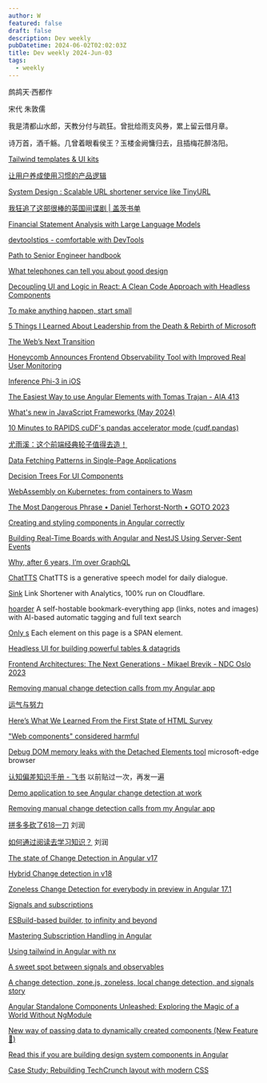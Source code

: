 ```yaml
---
author: W
featured: false
draft: false
description: Dev weekly
pubDatetime: 2024-06-02T02:02:03Z
title: Dev weekly 2024-Jun-03
tags:
  - weekly
---
```


鹧鸪天·西都作

宋代 朱敦儒

我是清都山水郎，天教分付与疏狂。曾批给雨支风券，累上留云借月章。

诗万首，酒千觞。几曾着眼看侯王？玉楼金阙慵归去，且插梅花醉洛阳。

[Tailwind templates & UI kits](https://www.tailwindawesome.com/)

[让用户养成使用习惯的产品逻辑](https://www.zcool.com.cn/work/ZNjczMDA1NzY=.html)

[System Design : Scalable URL shortener service like TinyURL](https://medium.com/@sandeep4.verma/system-design-scalable-url-shortener-service-like-tinyurl-106f30f23a82)

[我狂追了这部很棒的英国间谍剧 | 盖茨书单](https://mp.weixin.qq.com/s/ibi2JAMiO4KNLsYzRpQ2zw)

[Financial Statement Analysis with Large Language Models](https://news.ycombinator.com/item?id=40468518)

[devtoolstips - comfortable with DevTools](https://devtoolstips.org)

[Path to Senior Engineer handbook](https://github.com/jordan-cutler/path-to-senior-engineer-handbook)

[What telephones can tell you about good design](https://uxdesign.cc/what-telephones-can-tell-you-about-good-design-6c24885ca7e9)

[Decoupling UI and Logic in React: A Clean Code Approach with Headless Components](https://itnext.io/decoupling-ui-and-logic-in-react-a-clean-code-approach-with-headless-components-82e46b5820c)

[To make anything happen, start small](https://blog.rescuetime.com/to-make-anything-happen-start-small/)

[5 Things I Learned About Leadership from the Death & Rebirth of Microsoft](https://dareobasanjo.medium.com/5-things-i-learned-about-leadership-from-the-death-rebirth-of-microsoft-3eaf42567061)

[The Web’s Next Transition](https://www.epicweb.dev/the-webs-next-transition)

[Honeycomb Announces Frontend Observability Tool with Improved Real User Monitoring](https://www.infoq.com/news/2024/05/honeycomb-frontend-observability/)

[Inference Phi-3 in iOS](https://github.com/microsoft/Phi-3CookBook/blob/main/md/03.Inference/iOS_Inference.md)

[The Easiest Way to use Angular Elements with Tomas Trajan - AIA 413](https://www.spreaker.com/episode/the-easiest-way-to-use-angular-elements-with-tomas-trajan-aia-413--59958446)

[What's new in JavaScript Frameworks (May 2024)](https://developer.chrome.com/blog/frameworks-may-2024)

[10 Minutes to RAPIDS cuDF's pandas accelerator mode (cudf.pandas)](https://colab.research.google.com/drive/12tCzP94zFG2BRduACucn5Q_OcX1TUKY3?s=09)

[尤雨溪：这个前端经典轮子值得去造！](https://mp.weixin.qq.com/s/7jK2YFFwTKxGv80ddE_Frw)

[Data Fetching Patterns in Single-Page Applications](https://martinfowler.com/articles/data-fetch-spa.html)

[Decision Trees For UI Components](https://www.smashingmagazine.com/2024/05/decision-trees-ui-components/)

[WebAssembly on Kubernetes: from containers to Wasm](https://www.secondstate.io/articles/webassembly-on-kubernetes-part2/)

[The Most Dangerous Phrase • Daniel Terhorst-North • GOTO 2023](https://www.youtube.com/watch?v=WPCrGYjrJ1Y)

[Creating and styling components in Angular correctly](https://medium.com/@maks-dolgikh/creating-and-styling-components-in-angular-correctly-52c93b062759)

[Building Real-Time Boards with Angular and NestJS Using Server-Sent Events](https://www.danywalls.com/building-real-time-boards-with-angular-and-nestjs-using-server-sent-events)

[Why, after 6 years, I’m over GraphQL](https://bessey.dev/blog/2024/05/24/why-im-over-graphql/)

[ChatTTS](https://github.com/2noise/ChatTTS) ChatTTS is a generative speech model for daily dialogue.

[Sink](https://github.com/ccbikai/Sink) Link Shortener with Analytics, 100% run on Cloudflare.

[hoarder](https://github.com/hoarder-app/hoarder) A self-hostable bookmark-everything app (links, notes and images) with AI-based automatic tagging and full text search

[Only <SPAN>s](https://onlyspans.net/) Each element on this page is a SPAN element.

[Headless UI for building powerful tables & datagrids](https://github.com/TanStack/table)

[Frontend Architectures: The Next Generations - Mikael Brevik - NDC Oslo 2023](https://www.youtube.com/watch?v=nkBL340zOaM)

[Removing manual change detection calls from my Angular app](https://justangular.com/blog/removing-manual-cd-calls)

[运气与努力](https://1byte.io/articles/luck/)

[Here’s What We Learned From the First State of HTML Survey](https://frontendmasters.com/blog/state-of-html-2023-results-2/)

["Web components" considered harmful](https://www.mayank.co/blog/web-components-considered-harmful/)

[Debug DOM memory leaks with the Detached Elements tool](https://learn.microsoft.com/en-us/microsoft-edge/devtools-guide-chromium/memory-problems/dom-leaks) microsoft-edge browser

[认知偏差知识手册 - 飞书](https://s75w5y7vut.feishu.cn/docs/doccn3BatnScBJe7wD7K3S5poFf) 以前贴过一次，再发一遍

[Demo application to see Angular change detection at work](https://github.com/jeanmeche/angular-change-detection)

[Removing manual change detection calls from my Angular app](https://justangular.com/blog/removing-manual-cd-calls)

[拼多多砍了618一刀](https://mp.weixin.qq.com/s/VVnnkxDTpbMohUESiflk3g) 刘润

[如何通过阅读去学习知识？](https://mp.weixin.qq.com/s/rWtCvNHjDDglbmlySXIp-w) 刘润

[The state of Change Detection in Angular v17](https://riegler.fr/blog/2023-11-02-v17-change-detection)

[Hybrid Change detection in v18](https://riegler.fr/blog/2024-04-17-zoneless-with-zoneless-hybrid)

[Zoneless Change Detection for everybody in preview in Angular 17.1](https://riegler.fr/blog/2024-01-11-zoneless-preview)

[Signals and subscriptions](https://riegler.fr/blog/2023-10-24-signals-subscriptions)

[ESBuild-based builder, to infinity and beyond](https://riegler.fr/blog/2023-10-13-v17-builders)

[Mastering Subscription Handling in Angular](https://blogs.halodoc.io/handling-subscription-angular/)

[Using tailwind in Angular with nx](https://blog.simplified.courses/using-tailwind-with-angular-and-nx/)

[A sweet spot between signals and observables](https://justangular.com/blog/a-sweet-spot-between-signals-and-observables)

[A change detection, zone.js, zoneless, local change detection, and signals story](https://justangular.com/blog/a-change-detection-zone-js-zoneless-local-change-detection-and-signals-story)

[Angular Standalone Components Unleashed: Exploring the Magic of a World Without NgModule](https://blogs.halodoc.io/angular-standalone-components-unleashed-exploring-the-magic-of-a-world-without-ngmodule/)

[New way of passing data to dynamically created components (New Feature 🎉)](https://justangular.com/blog/new-way-of-passing-data-to-dynamically-created-components-new-feature)

[Read this if you are building design system components in Angular](https://justangular.com/blog/read-this-if-you-are-building-design-system-components-in-angular)

[Case Study: Rebuilding TechCrunch layout with modern CSS](https://ishadeed.com/article/rebuilding-techcrunch-modern-css/)

[]()

[]()

[]()

[]()

[]()

[]()

[]()

[]()

[]()

